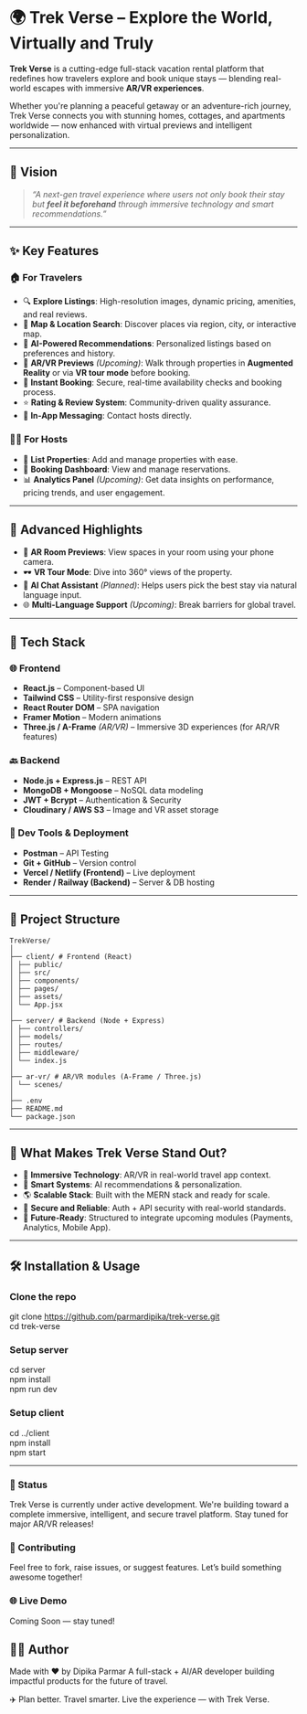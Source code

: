# 🌍 Trek Verse – Explore the World, Virtually and Truly

**Trek Verse** is a cutting-edge full-stack vacation rental platform that redefines how travelers explore and book unique stays — blending real-world escapes with immersive **AR/VR experiences**.

Whether you're planning a peaceful getaway or an adventure-rich journey, Trek Verse connects you with stunning homes, cottages, and apartments worldwide — now enhanced with virtual previews and intelligent personalization.

---

## 🚀 Vision

> _“A next-gen travel experience where users not only book their stay but **feel it beforehand** through immersive technology and smart recommendations.”_

---

## ✨ Key Features

### 🏠 **For Travelers**
- 🔍 **Explore Listings**: High-resolution images, dynamic pricing, amenities, and real reviews.
- 📍 **Map & Location Search**: Discover places via region, city, or interactive map.
- 🧠 **AI-Powered Recommendations**: Personalized listings based on preferences and history.
- 🧭 **AR/VR Previews** *(Upcoming)*: Walk through properties in **Augmented Reality** or via **VR tour mode** before booking.
- 📝 **Instant Booking**: Secure, real-time availability checks and booking process.
- ⭐ **Rating & Review System**: Community-driven quality assurance.
- 💬 **In-App Messaging**: Contact hosts directly.

### 👨‍💼 **For Hosts**
- 🏡 **List Properties**: Add and manage properties with ease.
- 📅 **Booking Dashboard**: View and manage reservations.
- 📊 **Analytics Panel** *(Upcoming)*: Get data insights on performance, pricing trends, and user engagement.

---

## 🧠 Advanced Highlights
- 🎯 **AR Room Previews**: View spaces in your room using your phone camera.
- 🕶️ **VR Tour Mode**: Dive into 360° views of the property.
- 🤖 **AI Chat Assistant** *(Planned)*: Helps users pick the best stay via natural language input.
- 🌐 **Multi-Language Support** *(Upcoming)*: Break barriers for global travel.

---

## 🧰 Tech Stack

### 🌐 Frontend
- **React.js** – Component-based UI
- **Tailwind CSS** – Utility-first responsive design
- **React Router DOM** – SPA navigation
- **Framer Motion** – Modern animations
- **Three.js / A-Frame** *(AR/VR)* – Immersive 3D experiences (for AR/VR features)

### 🔙 Backend
- **Node.js + Express.js** – REST API
- **MongoDB + Mongoose** – NoSQL data modeling
- **JWT + Bcrypt** – Authentication & Security
- **Cloudinary / AWS S3** – Image and VR asset storage

### 🔗 Dev Tools & Deployment
- **Postman** – API Testing
- **Git + GitHub** – Version control
- **Vercel / Netlify (Frontend)** – Live deployment
- **Render / Railway (Backend)** – Server & DB hosting

---

## 📁 Project Structure
```
TrekVerse/
│
├── client/ # Frontend (React)
│ ├── public/
│ ├── src/
│ ├── components/
│ ├── pages/
│ ├── assets/
│ └── App.jsx
│
├── server/ # Backend (Node + Express)
│ ├── controllers/
│ ├── models/
│ ├── routes/
│ ├── middleware/
│ └── index.js
│
├── ar-vr/ # AR/VR modules (A-Frame / Three.js)
│ └── scenes/
│
├── .env
├── README.md
└── package.json
```

---

## 🌟 What Makes Trek Verse Stand Out?

- 🚀 **Immersive Technology**: AR/VR in real-world travel app context.
- 🧠 **Smart Systems**: AI recommendations & personalization.
- 🌎 **Scalable Stack**: Built with the MERN stack and ready for scale.
- 🔐 **Secure and Reliable**: Auth + API security with real-world standards.
- 🎯 **Future-Ready**: Structured to integrate upcoming modules (Payments, Analytics, Mobile App).

---

## 🛠️ Installation & Usage


### Clone the repo
git clone https://github.com/parmardipika/trek-verse.git <br>
cd trek-verse <br>

### Setup server
cd server <br>
npm install <br>
npm run dev <br>

### Setup client
cd ../client <br>
npm install <br>
npm start<br>


---

### 📌 Status
Trek Verse is currently under active development. We're building toward a complete immersive, intelligent, and secure travel platform. Stay tuned for major AR/VR releases!

### 🙌 Contributing
Feel free to fork, raise issues, or suggest features. Let’s build something awesome together!

### 🌐 Live Demo
Coming Soon — stay tuned!

## 🙋‍♀️ Author
Made with ❤️ by Dipika Parmar
A full-stack + AI/AR developer building impactful products for the future of travel.


✈️ Plan better. Travel smarter. Live the experience — with Trek Verse.

